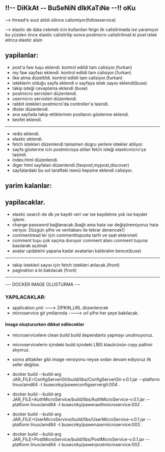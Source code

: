 ## !!-- DiKkAt -- BuSeNiN dIkKaTıNe --!!  oKu
--> thread'e sout atıldı silince calismiyor(followservice)      

--> elastic de data cekmek icin kullanilan feign ilk calistirmada ise yaramıyor
bu yüzden önce elastic calistirilip sonra postmicro calistirilmali
ki post istek atinca elastic alsin      



## yapilanlar:
* post'a faw tuşu eklendi. kontrol edildi tam calisiyor.(furkan)
* my faw sayfası eklendi. kontrol edildi tam calisiyor.(furkan)
* like atma düzeltildi. kontrol edildi tam calisiyor.(furkan)
* isteklerin olduğu sayfa eklendi o sayfaya istek sayısı eklendi(buse)
* takip isteği cevaplama eklendi (buse)
* postmicro servisleri düzenlendi.
* usermicro servisleri düzenlendi.
* rabbit istekleri postmicro'da controller'a tasindi.
* dtolar düzenlendi.
* ana sayfada takip ettiklerimin postlarını gösterme eklendi.
* kesfet eklendi.
----
* redis eklendi.
* elastic eklendi.
* fetch istekleri düzenlendi tamamen dogru yerlere istekler atiliyor.
* sayfa gösterme icin postmicroya atilan fetch isteği elasticmicro'ya tasindi.
* index.html düzenlendi.
* diger html sayfalari düzenlendi.(favpost,mypost,discover)
* sayfalardaki bu sol taraftaki menü hepsine eklendi calisiyor.


## yarim kalanlar:

## yapilacaklar.
* elastic search de db ye kayıtlı veri var ise kaydetme yok ise kaydet işlemi.
* change password bağlanacak.(bağlı ama hata var değiştiremiyoruz hata veriyor. Düzgün şifre ve veritabanı ile tekrar denencek!) 
* commentread ler için commenttoposta tarih ve saat eklenmeli
* comment tuşu çok saçma duruyor comment alanı comment tuşuna basılarak açılmalı
* avatar updateini yapana kadar avatarları kaldıralım bence(buse) 



---
* takip istekleri sayısı için fetch istekleri atılacak.(front)
* pagination a bi bakılacak (front)
---

--- DOCKER IMAGE OLUSTURMA ---
### YAPILACAKLAR:
* application.yml ---> ZIPKIN_URL düzenlencek
* microservice git ymllarında ----> url şifre her şeye bakılacak.


#### Image oluştururken dikkat edilecekler
* microservicelere clean build build dependants yapmayı unutmuyoruz.
* microservicelerin içindeki build içindeki LİBS klasörünün copy pathini alıyoruz.
* sonra alttakiler gibi image versiyonu neyse ordan devam ediyoruz ilk sefer değilse.

* docker build  --build-arg JAR_FILE=ConfigServerGit/build/libs/ConfigServerGit-v.0.1.jar --platform linux/amd64 -t busecnky/pawerconfigservergit:004 .
* docker build --build-arg JAR_FILE=AuthMicroService/build/libs/AuthMicroService-v.0.1.jar --platform linux/amd64 -t busecnky/pawerauthmicroservice:002 .
* docker build --build-arg JAR_FILE=UserMicroService/build/libs/UserMicroService-v.0.1.jar --platform linux/amd64 -t busecnky/pawerusermicroservice:003 .
* docker build --build-arg JAR_FILE=PostMicroService/build/libs/PostMicroService-v.0.1.jar --platform linux/amd64 -t busecnky/pawerpostmicroservice:002 .


